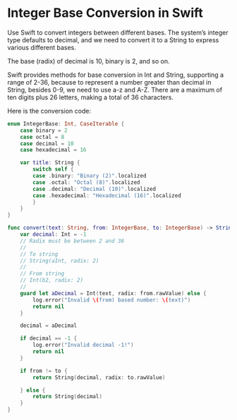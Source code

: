 # Integer Base Conversion in Swift

Use Swift to convert integers between different bases. The system’s integer type defaults to decimal, and we need to convert it to a String to express various different bases.

The base (radix) of decimal is 10, binary is 2, and so on.

Swift provides methods for base conversion in Int and String, supporting a range of 2-36, because to represent a number greater than decimal in String, besides 0-9, we need to use a-z and A-Z. There are a maximum of ten digits plus 26 letters, making a total of 36 characters.

Here is the conversion code:

```swift
enum IntegerBase: Int, CaseIterable {
    case binary = 2
    case octal = 8
    case decimal = 10
    case hexadecimal = 16

    var title: String {
        switch self {
        case .binary: "Binary (2)".localized
        case .octal: "Octal (8)".localized
        case .decimal: "Decimal (10)".localized
        case .hexadecimal: "Hexadecimal (16)".localized
        }
    }
}

func convert(text: String, from: IntegerBase, to: IntegerBase) -> String? {
    var decimal: Int = -1
    // Radix must be between 2 and 36
    //
    // To string
    // String(aInt, radix: 2)
    //
    // From string
    // Int(b2, radix: 2)
    //
    guard let aDecimal = Int(text, radix: from.rawValue) else {
        log.error("Invalid \(from) based number: \(text)")
        return nil
    }

    decimal = aDecimal

    if decimal == -1 {
        log.error("Invalid decimal -1!")
        return nil
    }

    if from != to {
        return String(decimal, radix: to.rawValue)

    } else {
        return String(decimal)
    }
}
```